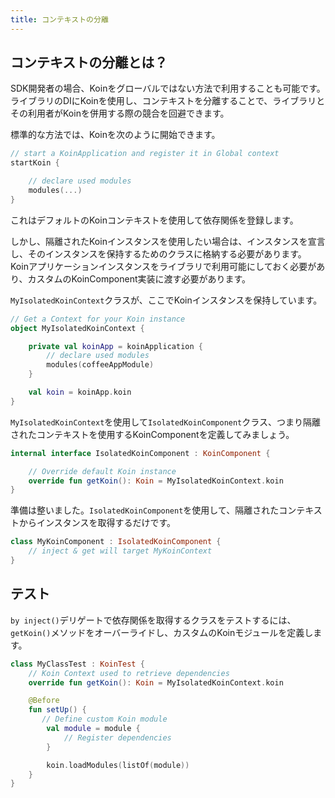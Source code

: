 ```yaml
---
title: コンテキストの分離
---
```


## コンテキストの分離とは？

SDK開発者の場合、Koinをグローバルではない方法で利用することも可能です。ライブラリのDIにKoinを使用し、コンテキストを分離することで、ライブラリとその利用者がKoinを併用する際の競合を回避できます。

標準的な方法では、Koinを次のように開始できます。

```kotlin
// start a KoinApplication and register it in Global context
startKoin {

    // declare used modules
    modules(...)
}
```

これはデフォルトのKoinコンテキストを使用して依存関係を登録します。

しかし、隔離されたKoinインスタンスを使用したい場合は、インスタンスを宣言し、そのインスタンスを保持するためのクラスに格納する必要があります。
Koinアプリケーションインスタンスをライブラリで利用可能にしておく必要があり、カスタムのKoinComponent実装に渡す必要があります。

`MyIsolatedKoinContext`クラスが、ここでKoinインスタンスを保持しています。

```kotlin
// Get a Context for your Koin instance
object MyIsolatedKoinContext {

    private val koinApp = koinApplication {
        // declare used modules
        modules(coffeeAppModule)
    }

    val koin = koinApp.koin 
}
```

`MyIsolatedKoinContext`を使用して`IsolatedKoinComponent`クラス、つまり隔離されたコンテキストを使用するKoinComponentを定義してみましょう。

```kotlin
internal interface IsolatedKoinComponent : KoinComponent {

    // Override default Koin instance
    override fun getKoin(): Koin = MyIsolatedKoinContext.koin
}
```

準備は整いました。`IsolatedKoinComponent`を使用して、隔離されたコンテキストからインスタンスを取得するだけです。

```kotlin
class MyKoinComponent : IsolatedKoinComponent {
    // inject & get will target MyKoinContext
}
```

## テスト

`by inject()`デリゲートで依存関係を取得するクラスをテストするには、`getKoin()`メソッドをオーバーライドし、カスタムのKoinモジュールを定義します。

```kotlin
class MyClassTest : KoinTest {
    // Koin Context used to retrieve dependencies
    override fun getKoin(): Koin = MyIsolatedKoinContext.koin

    @Before
    fun setUp() {
       // Define custom Koin module
        val module = module {
            // Register dependencies
        }

        koin.loadModules(listOf(module))
    }
}
```